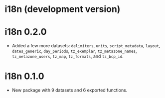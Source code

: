 # i18n (development version)

# i18n 0.2.0

* Added a few more datasets: `delimiters`, `units`, `script_metadata`, `layout`, `dates_generic`, `day_periods`, `tz_exemplar`, `tz_metazone_names`, `tz_metazone_users`, `tz_map`, `tz_formats`, and `tz_bcp_id`.

# i18n 0.1.0

* New package with 9 datasets and 6 exported functions.
